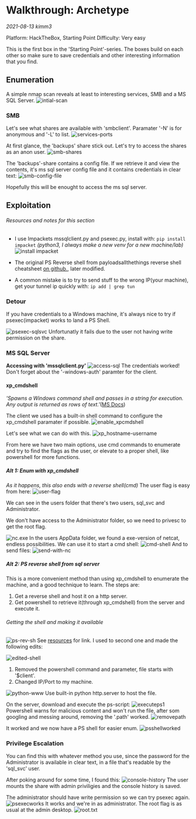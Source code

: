 # Walkthrough: Archetype
*2021-08-13*
*kimm3*

Platform: HackTheBox, Starting Point
Difficulty: Very easy

This is the first box in the 'Starting Point'-series.
The boxes build on each other so make sure to save credentials and other interesting information that you find.

## Enumeration
A simple nmap scan reveals at least to interesting services, SMB and a MS SQL Server.
![intial-scan](assets/markdown-img-paste-20210814045729784.png)

### SMB
Let's see what shares are available with 'smbclient'. Paramater '-N' is for anonymous and '-L' to list.
![services-ports](assets/markdown-img-paste-20210814045911145.png)

At first glance, the 'backups' share stick out. Let's try to access the shares as an anon user.
![smb-shares](assets/markdown-img-paste-20210814050320118.png)

The 'backups'-share contains a config file. If we retrieve it and view the contents, it's ms sql server config file and it contains credentials in clear text:
![smb-config-file](assets/markdown-img-paste-20210814050518309.png)

Hopefully this will be enought to access the ms sql server.

## Exploitation
###### Resources and notes for this section
- I use Impackets mssqlclient.py and psexec.py, install with:
`pip install impacket` *(python3, I always make a new venv for a new machine/lab)*
![install impacket](assets/markdown-img-paste-20210814051614852.png)

- The original PS Reverse shell from payloadsallthethings reverse shell cheatsheet [on github.](https://github.com/swisskyrepo/PayloadsAllTheThings/blob/master/Methodology%20and%20Resources/Reverse%20Shell%20Cheatsheet.md#powershell), later modified.

- A common mistake is to try to send stuff to the wrong IP(your machine), get your tunnel ip quickly with: `ip add | grep tun`

### Detour
If you have credentials to a Windows machine, it's always nice to try if psexec(impacket) works to land a PS Shell.

![psexec-sqlsvc](assets/markdown-img-paste-20210814060320253.png)
Unfortunatly it fails due to the user not having write permission on the share.

### MS SQL Server
**Accessing with 'mssqlclient.py'**
![access-sql](assets/markdown-img-paste-20210814051740897.png)
The credentials worked! Don't forget about the '-windows-auth' paramter for the client.

#### xp_cmdshell
*'Spawns a Windows command shell and passes in a string for execution. Any output is returned as rows of text.'*([MS Docs](https://docs.microsoft.com/en-us/sql/relational-databases/system-stored-procedures/xp-cmdshell-transact-sql?view=sql-server-ver15))

The client we used has a built-in shell command to configure the xp_cmdshell paramater if possible.
![enable_xpcmdshell](assets/markdown-img-paste-20210814052354223.png)

Let's see what we can do with this.
![xp_hostname-username](assets/markdown-img-paste-20210814052514642.png)

From here we have two main options, use cmd commands to enumerate and try to find the flags as the user, or elevate to a proper shell, like powershell for more functions.
##### Alt 1: Enum with xp_cmdshell
*As it happens, this also ends with a reverse shell(cmd)*
The user flag is easy from here:
![user-flag](assets/markdown-img-paste-20210814052841693.png)

We can see in the users folder that there's two users, sql_svc and Administrator.

We don't have access to the Administrator folder, so we need to privesc to get the root flag.

![nc.exe](assets/markdown-img-paste-20210814053558111.png)
In the users AppData folder, we found a exe-version of netcat, endless possibilities. We can use it to start a cmd shell:
![cmd-shell](assets/markdown-img-paste-20210814054314835.png)
And to send files:
![send-with-nc](assets/markdown-img-paste-20210814055110616.png)

##### Alt 2: PS reverse shell from sql server
This is a more convenient method than using xp_cmdshell to enumerate the machine, and a good technique to learn. The steps are:

1. Get a reverse shell and host it on a http server.
2. Get powershell to retrieve it(through xp_cmdshell) from the server and execute it.

###### Getting the shell and making it available
![ps-rev-sh](assets/markdown-img-paste-20210814061305949.png)
See [resources](#Resources-and-notes-for-this-section) for link. I used to second one and made the following edits:

![edited-shell](assets/markdown-img-paste-20210814061512346.png)
1. Removed the powershell command and parameter, file starts with '$client'.
2. Changed IP/Port to my machine.

![python-www](assets/markdown-img-paste-20210814061655518.png)
Use built-in python http.server to host the file.

On the server, download and execute the ps-script:
![executeps1](assets/markdown-img-paste-20210814063009829.png)
Powershell warns for malicious content and won't run the file, after som googling and messing around, removing the '.path' worked.
![removepath](assets/markdown-img-paste-20210814063302665.png)

It worked and we now have a PS shell for easier enum.
![psshellworked](assets/markdown-img-paste-20210814063546160.png)
### Privilege Escalation
You can find this with whatever method you use, since the password for the Administrator is available in clear text, in a file that's readable by the 'sql_svc' user.

After poking around for some time, I found this:
![console-history](assets/markdown-img-paste-20210814063738807.png)
The user mounts the share with admin priviligies and the console history is saved.

The administrator should have write permission so we can try psexec again.
![psexecworks](assets/markdown-img-paste-20210814064115800.png)
It works and we're in as administrator. The root flag is as usual at the admin desktop.
![root.txt](assets/markdown-img-paste-20210814064435374.png)
